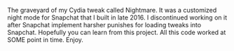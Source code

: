 The graveyard of my Cydia tweak called Nightmare. It was a customized night mode for Snapchat that I built in late 2016. I discontinued working on it after Snapchat implement harsher punishes for loading tweaks into Snapchat. Hopefully you can learn from this project. All this code worked at SOME point in time. Enjoy.